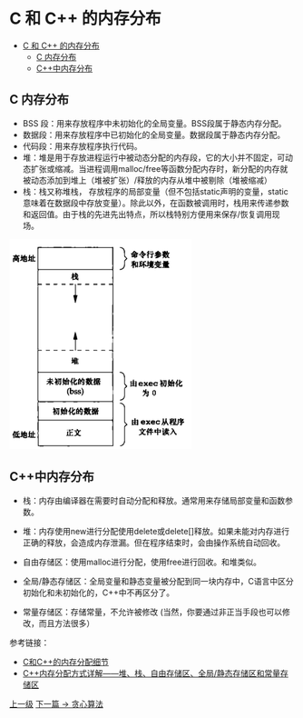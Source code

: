 # C 和 C++ 的内存分布


<!-- @import "[TOC]" {cmd="toc" depthFrom=1 depthTo=6 orderedList=false} -->
<!-- code_chunk_output -->

* [C 和 C++ 的内存分布](#c-和-c-的内存分布)
	* [C 内存分布](#c-内存分布)
	* [C++中内存分布](#c中内存分布)

<!-- /code_chunk_output -->

## C 内存分布

* BSS 段：用来存放程序中未初始化的全局变量。BSS段属于静态内存分配。
* 数据段：用来存放程序中已初始化的全局变量。数据段属于静态内存分配。
* 代码段：用来存放程序执行代码。
* 堆：堆是用于存放进程运行中被动态分配的内存段，它的大小并不固定，可动态扩张或缩减。当进程调用malloc/free等函数分配内存时，新分配的内存就被动态添加到堆上（堆被扩张）/释放的内存从堆中被剔除（堆被缩减）
* 栈：栈又称堆栈， 存放程序的局部变量（但不包括static声明的变量，static意味着在数据段中存放变量）。除此以外，在函数被调用时，栈用来传递参数和返回值。由于栈的先进先出特点，所以栈特别方便用来保存/恢复调用现场。

![](../images/CAndC++MemoryDistribution_201804181455_1.png)

## C++中内存分布
* 栈：内存由编译器在需要时自动分配和释放。通常用来存储局部变量和函数参数。

* 堆：内存使用new进行分配使用delete或delete[]释放。如果未能对内存进行正确的释放，会造成内存泄漏。但在程序结束时，会由操作系统自动回收。

* 自由存储区：使用malloc进行分配，使用free进行回收。和堆类似。

* 全局/静态存储区：全局变量和静态变量被分配到同一块内存中，C语言中区分初始化和未初始化的，C++中不再区分了。

* 常量存储区：存储常量，不允许被修改 (当然，你要通过非正当手段也可以修改，而且方法很多）

参考链接：
* [C和C++的内存分配细节](http://chenshen.leanote.com/post/C%E5%92%8CC-%E7%9A%84%E5%86%85%E5%AD%98%E5%88%86%E9%85%8D%E7%BB%86%E8%8A%82)
* [C++内存分配方式详解——堆、栈、自由存储区、全局/静态存储区和常量存储区](http://www.cnblogs.com/daocaoren/archive/2011/06/29/2092957.html)


[上一级](README.md)
[下一篇 -> 贪心算法](GreedyAlgorithms.md)
